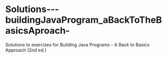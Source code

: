 # Solutions---buildingJavaProgram_aBackToTheBasicsAproach-
Solutions to exercizes for Building Java Programs - A Back to Basics Approach (2nd ed.)
